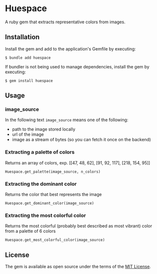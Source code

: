 # Huespace

A ruby gem that extracts representative colors from images.

## Installation

Install the gem and add to the application's Gemfile by executing:

    $ bundle add huespace

If bundler is not being used to manage dependencies, install the gem by executing:

    $ gem install huespace

## Usage

### image_source

In the following text `image_source` means one of the following:
- path to the image stored locally
- url of the image
- image as a stream of bytes (so you can fetch it once on the backend)

### Extracting a palette of colors
Returns an array of colors, exp. [[47, 48, 62], [91, 92, 117], [218, 154, 95]]

`Huespace.get_palette(image_source, n_colors)`

### Extracting the dominant color
Returns the color that best represents the image

`Huespace.get_dominant_color(image_source)`

### Extracting the most colorful color
Returns the most colorful (probably best described as most vibrant) color from a palette of 6 colors

`Huespace.get_most_colorful_color(image_source)`

## License

The gem is available as open source under the terms of the [MIT License](https://opensource.org/licenses/MIT).
